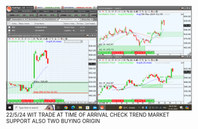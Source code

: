 ![](_attachments/Pasted%20image%2020240522082514.png)
22/5/24 WIT TRADE AT TIME OF ARRIVAL CHECK TREND MARKET SUPPORT ALSO TWO BUYING ORIGIN